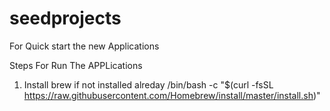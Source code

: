 # seedprojects
For Quick start the new Applications 

Steps For Run The APPLications

1) Install brew if not installed alreday 
     /bin/bash -c "$(curl -fsSL https://raw.githubusercontent.com/Homebrew/install/master/install.sh)"
